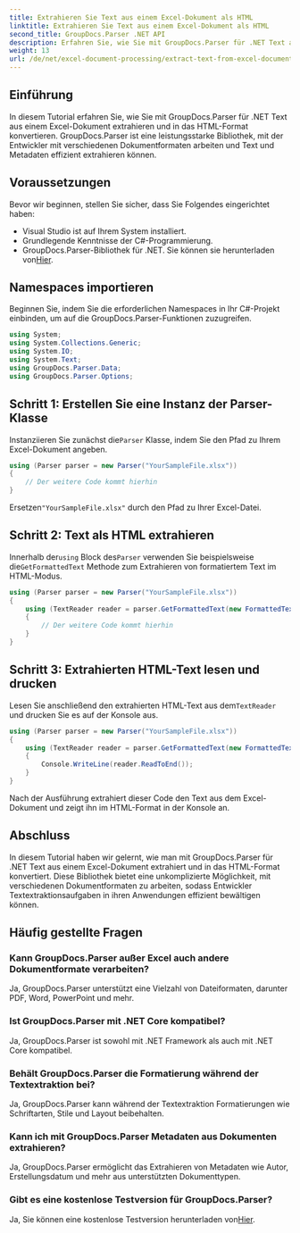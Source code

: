 ```yaml
---
title: Extrahieren Sie Text aus einem Excel-Dokument als HTML
linktitle: Extrahieren Sie Text aus einem Excel-Dokument als HTML
second_title: GroupDocs.Parser .NET API
description: Erfahren Sie, wie Sie mit GroupDocs.Parser für .NET Text aus Excel-Dokumenten extrahieren und in HTML konvertieren.
weight: 13
url: /de/net/excel-document-processing/extract-text-from-excel-document-as-html/
---
```

## Einführung
In diesem Tutorial erfahren Sie, wie Sie mit GroupDocs.Parser für .NET Text aus einem Excel-Dokument extrahieren und in das HTML-Format konvertieren. GroupDocs.Parser ist eine leistungsstarke Bibliothek, mit der Entwickler mit verschiedenen Dokumentformaten arbeiten und Text und Metadaten effizient extrahieren können.
## Voraussetzungen
Bevor wir beginnen, stellen Sie sicher, dass Sie Folgendes eingerichtet haben:
- Visual Studio ist auf Ihrem System installiert.
- Grundlegende Kenntnisse der C#-Programmierung.
-  GroupDocs.Parser-Bibliothek für .NET. Sie können sie herunterladen von[Hier](https://releases.groupdocs.com/parser/net/).
## Namespaces importieren
Beginnen Sie, indem Sie die erforderlichen Namespaces in Ihr C#-Projekt einbinden, um auf die GroupDocs.Parser-Funktionen zuzugreifen.
```csharp
using System;
using System.Collections.Generic;
using System.IO;
using System.Text;
using GroupDocs.Parser.Data;
using GroupDocs.Parser.Options;
```
## Schritt 1: Erstellen Sie eine Instanz der Parser-Klasse
 Instanziieren Sie zunächst die`Parser` Klasse, indem Sie den Pfad zu Ihrem Excel-Dokument angeben.
```csharp
using (Parser parser = new Parser("YourSampleFile.xlsx"))
{
    // Der weitere Code kommt hierhin
}
```
 Ersetzen`"YourSampleFile.xlsx"` durch den Pfad zu Ihrer Excel-Datei.
## Schritt 2: Text als HTML extrahieren
 Innerhalb der`using` Block des`Parser` verwenden Sie beispielsweise die`GetFormattedText` Methode zum Extrahieren von formatiertem Text im HTML-Modus.
```csharp
using (Parser parser = new Parser("YourSampleFile.xlsx"))
{
    using (TextReader reader = parser.GetFormattedText(new FormattedTextOptions(FormattedTextMode.Html)))
    {
        // Der weitere Code kommt hierhin
    }
}
```
## Schritt 3: Extrahierten HTML-Text lesen und drucken
 Lesen Sie anschließend den extrahierten HTML-Text aus dem`TextReader` und drucken Sie es auf der Konsole aus.
```csharp
using (Parser parser = new Parser("YourSampleFile.xlsx"))
{
    using (TextReader reader = parser.GetFormattedText(new FormattedTextOptions(FormattedTextMode.Html)))
    {
        Console.WriteLine(reader.ReadToEnd());
    }
}
```
Nach der Ausführung extrahiert dieser Code den Text aus dem Excel-Dokument und zeigt ihn im HTML-Format in der Konsole an.
## Abschluss
In diesem Tutorial haben wir gelernt, wie man mit GroupDocs.Parser für .NET Text aus einem Excel-Dokument extrahiert und in das HTML-Format konvertiert. Diese Bibliothek bietet eine unkomplizierte Möglichkeit, mit verschiedenen Dokumentformaten zu arbeiten, sodass Entwickler Textextraktionsaufgaben in ihren Anwendungen effizient bewältigen können.

## Häufig gestellte Fragen
### Kann GroupDocs.Parser außer Excel auch andere Dokumentformate verarbeiten?
Ja, GroupDocs.Parser unterstützt eine Vielzahl von Dateiformaten, darunter PDF, Word, PowerPoint und mehr.
### Ist GroupDocs.Parser mit .NET Core kompatibel?
Ja, GroupDocs.Parser ist sowohl mit .NET Framework als auch mit .NET Core kompatibel.
### Behält GroupDocs.Parser die Formatierung während der Textextraktion bei?
Ja, GroupDocs.Parser kann während der Textextraktion Formatierungen wie Schriftarten, Stile und Layout beibehalten.
### Kann ich mit GroupDocs.Parser Metadaten aus Dokumenten extrahieren?
Ja, GroupDocs.Parser ermöglicht das Extrahieren von Metadaten wie Autor, Erstellungsdatum und mehr aus unterstützten Dokumenttypen.
### Gibt es eine kostenlose Testversion für GroupDocs.Parser?
 Ja, Sie können eine kostenlose Testversion herunterladen von[Hier](https://releases.groupdocs.com/).